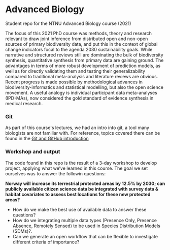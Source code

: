 # Advanced Biology
Student repo for the NTNU Advanced Biology course (2021)

The focus of this 2021 PhD course was methods, theory and research relevant to draw joint inference from distributed open and non-open sources of primary biodiversity data, and put this in the context of global change indicators focal to the agenda 2030 sustainability goals. While narrative and structured reviews still are dominating the bulk of biodiversity synthesis, quantitative synthesis from primary data are gaining ground. The advantages in terms of more robust development of prediction models, as well as for directly validating them and testing their generalizability compared to traditional meta-analysis and literature reviews are obvious. Recent progress is made possible by methodological advances in biodiversity-informatics and statistical modelling, but also the open science movement. A useful analogy is individual participant data meta-analyses (IPD-MAs), now considered the gold standard of evidence synthesis in medical research. 


### Git
As part of this course's lectures, we had an intro into git, a tool many biologists are not familiar with. For reference, topics covered there can be found in the [Git and GitHub introduction](Git%20and%20GitHub.md)

### Workshop and output

The code found in this repo is the result of a 3-day workshop to develop project, applying what we’ve learned in this course. The goal we set ourselves was to answer the followin questions:

**Norway will increase its terrestrial protected areas by 12.5% by 2030; can publicly available citizen science data be integrated with survey data & habitat covariates to assess best locations for these new protected areas?**
- How do we make the best use of available data to answer these questions?
- How do we integrating multiple data types (Presence Only, Presence Absence, Remotely Sensed) to be used in Species Distribution Models (SDMs)?.
- Can we generate an open workflow that can be flexible to investigate different criteria of importance?
